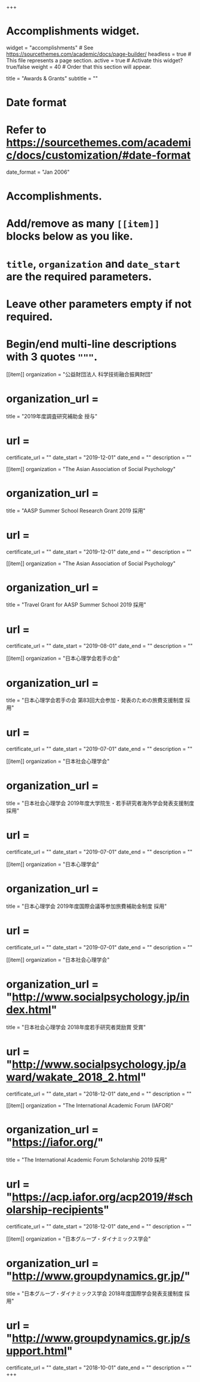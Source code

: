 +++
# Accomplishments widget.
widget = "accomplishments"  # See https://sourcethemes.com/academic/docs/page-builder/
headless = true  # This file represents a page section.
active = true  # Activate this widget? true/false
weight = 40  # Order that this section will appear.

title = "Awards & Grants"
subtitle = ""

# Date format
#   Refer to https://sourcethemes.com/academic/docs/customization/#date-format
date_format = "Jan 2006"

# Accomplishments.
#   Add/remove as many `[[item]]` blocks below as you like.
#   `title`, `organization` and `date_start` are the required parameters.
#   Leave other parameters empty if not required.
#   Begin/end multi-line descriptions with 3 quotes `"""`.

[[item]]
  organization = "公益財団法人 科学技術融合振興財団"
  # organization_url = 
  title = "2019年度調査研究補助金 授与"
  # url = 
  certificate_url = ""
  date_start = "2019-12-01"
  date_end = ""
  description = ""

[[item]]
  organization = "The Asian Association of Social Psychology"
  # organization_url = 
  title = "AASP Summer School Research Grant 2019 採用"
  # url = 
  certificate_url = ""
  date_start = "2019-12-01"
  date_end = ""
  description = ""

[[item]]
  organization = "The Asian Association of Social Psychology"
  # organization_url = 
  title = "Travel Grant for AASP Summer School 2019 採用"
  # url = 
  certificate_url = ""
  date_start = "2019-08-01"
  date_end = ""
  description = ""

[[item]]
  organization = "日本心理学会若手の会"
  # organization_url = 
  title = "日本心理学会若手の会 第83回大会参加・発表のための旅費支援制度 採用"
  # url = 
  certificate_url = ""
  date_start = "2019-07-01"
  date_end = ""
  description = ""

[[item]]
  organization = "日本社会心理学会"
  # organization_url = 
  title = "日本社会心理学会 2019年度大学院生・若手研究者海外学会発表支援制度 採用"
  # url = 
  certificate_url = ""
  date_start = "2019-07-01"
  date_end = ""
  description = ""

[[item]]
  organization = "日本心理学会"
  # organization_url = 
  title = "日本心理学会 2019年度国際会議等参加旅費補助金制度 採用"
  # url = 
  certificate_url = ""
  date_start = "2019-07-01"
  date_end = ""
  description = ""

[[item]]
  organization = "日本社会心理学会"
  # organization_url = "http://www.socialpsychology.jp/index.html"
  title = "日本社会心理学会 2018年度若手研究者奨励賞 受賞"
  # url = "http://www.socialpsychology.jp/award/wakate_2018_2.html"
  certificate_url = ""
  date_start = "2018-12-01"
  date_end = ""
  description = ""

[[item]]
  organization = "The International Academic Forum (IAFOR)"
  # organization_url = "https://iafor.org/"
  title = "The International Academic Forum Scholarship 2019 採用"
  # url = "https://acp.iafor.org/acp2019/#scholarship-recipients"
  certificate_url = ""
  date_start = "2018-12-01"
  date_end = ""
  description = ""

[[item]]
  organization = "日本グループ・ダイナミックス学会"
  # organization_url = "http://www.groupdynamics.gr.jp/"
  title = "日本グループ・ダイナミックス学会 2018年度国際学会発表支援制度 採用"
  # url = "http://www.groupdynamics.gr.jp/support.html"
  certificate_url = ""
  date_start = "2018-10-01"
  date_end = ""
  description = ""
+++
